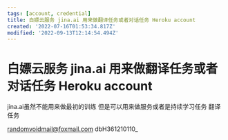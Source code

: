 ```yaml
---
tags: [account, credential]
title: 白嫖云服务 jina.ai 用来做翻译任务或者对话任务 Heroku account
created: '2022-07-16T01:53:34.817Z'
modified: '2022-09-13T12:14:54.494Z'
---
```


# 白嫖云服务 jina.ai 用来做翻译任务或者对话任务 Heroku account

jina.ai虽然不能用来做最初的训练 但是可以用来做服务或者是持续学习任务 翻译任务

randomvoidmail@foxmail.com
dbH361210110_
